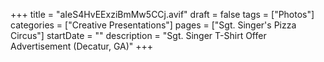 +++
title = "aIeS4HvEExziBmMw5CCj.avif"
draft = false
tags = ["Photos"]
categories = ["Creative Presentations"]
pages = ["Sgt. Singer's Pizza Circus"]
startDate = ""
description = "Sgt. Singer T-Shirt Offer Advertisement (Decatur, GA)"
+++
